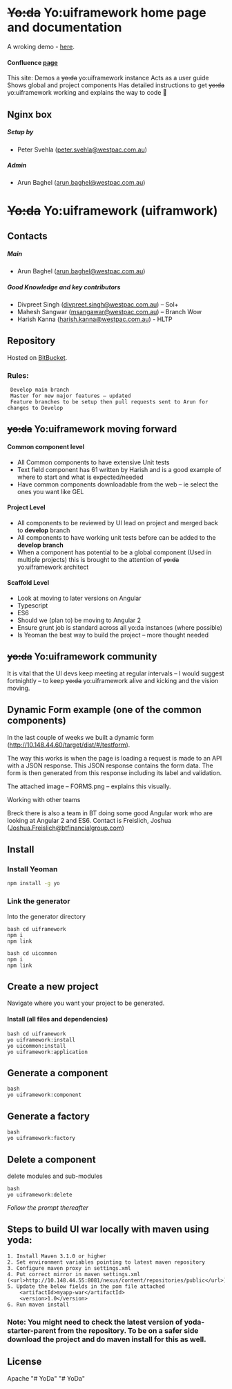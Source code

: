 # ~~Yo:da~~ Yo:uiframework home page and documentation

A wroking demo - [here](http://10.148.44.84/target/dist/#/welcome).

#### Confluence [page](https://confluence.fx.srv.westpac.com.au/display/PS/UI+Framework)

This site:
Demos a ~~yo:da~~ yo:uiframework instance
Acts as a user guide
Shows global and project components
Has detailed instructions to get ~~yo:da~~ yo:uiframework working and explains the way to code 


## Nginx box 

##### Setup by 
* Peter Svehla (peter.svehla@westpac.com.au)

##### Admin
* Arun Baghel (arun.baghel@westpac.com.au)

# ~~Yo:da~~ Yo:uiframework  (uiframwork) 

## Contacts

##### Main
* Arun Baghel (arun.baghel@westpac.com.au)

##### Good Knowledge and key contributors

* Divpreet Singh (divpreet.singh@westpac.com.au) – Sol+ 
* Mahesh Sangwar (msangawar@westpac.com.au) – Branch Wow
* Harish Kanna (harish.kanna@westpac.com.au)  - HLTP

## Repository

Hosted on [BitBucket](https://bitbucketpilot.srv.westpac.com.au:50910/projects/CC-000/repos/yoda/browse).

### Rules:    
	 Develop main branch
	 Master for new major features – updated
	 Feature branches to be setup then pull requests sent to Arun for changes to Develop


## ~~yo:da~~ Yo:uiframework  moving forward

#### Common component level

* All Common components to have extensive Unit tests
* Text field component has 61 written by Harish and is a good example of where to start and what is expected/needed
* Have common components downloadable from the web – ie select the ones you want like GEL

#### Project Level

* All components to be reviewed by UI lead on project and merged back to **develop** branch
* All components to have working unit tests before can be added to the **develop branch**
* When a component has potential to be a global component (Used in multiple projects) this is brought to the attention of ~~yo:da~~ yo:uiframework architect

#### Scaffold Level

* Look at moving to later versions on Angular
* Typescript
* ES6
* Should we (plan to) be moving to Angular 2
* Ensure grunt job is standard across all yo:da instances (where possible)
* Is Yeoman the best way to build the project – more thought needed


## ~~yo:da~~ Yo:uiframework  community

It is vital that the UI devs keep meeting at regular intervals – I would suggest fortnightly – to keep ~~yo:da~~ yo:uiframework alive and kicking and the vision moving.

## Dynamic Form example (one of the common components)

In the last couple of weeks we built a dynamic form (http://10.148.44.60/target/dist/#/testform).

The way this works is when the page is loading a request is made to an API with a JSON response. This JSON response contains the form data. The form is then generated from this response including its label and validation.

The attached image – FORMS.png – explains this visually.

Working with other teams

Breck there is also a team in BT doing some good Angular work who are looking at Angular 2 and ES6. Contact is Freislich, Joshua (Joshua.Freislich@btfinancialgroup.com)

## Install
### Install Yeoman

```bash
npm install -g yo
```
### Link the generator

Into the generator directory
```
bash cd uiframework
npm i
npm link

bash cd uicommon
npm i
npm link

```
## Create a new project

Navigate where you want your project to be generated.

#### Install (all files and dependencies)

```
bash cd uiframework
yo uiframework:install
yo uicommon:install
yo uiframework:application
```
## Generate a component

```
bash
yo uiframework:component

```
## Generate a factory

```
bash
yo uiframework:factory

```

## Delete a component
delete modules and sub-modules

```
bash
yo uiframework:delete

```

_Follow the prompt thereafter_


## Steps to build UI war locally with maven using yoda:

	1. Install Maven 3.1.0 or higher
	2. Set environment variables pointing to latest maven repository
	3. Configure maven proxy in settings.xml
	4. Put correct mirror in maven settings.xml (<url>http://10.148.44.55:8081/nexus/content/repositories/public</url>)
	5. Update the below fields in the pom file attached 
		<artifactId>myapp-war</artifactId>
		<version>1.0</version>
	6. Run maven install

### Note: You might need to check the latest version of **yoda-starter-parent** from the repository. To be on a safer side download the project and do maven install for this as well.


## License

Apache
"# YoDa" 
"# YoDa" 
